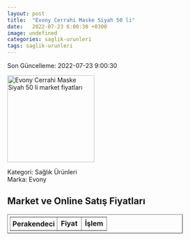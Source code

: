 ```yaml
---
layout: post
title:  "Evony Cerrahi Maske Siyah 50 li"
date:   2022-07-23 6:00:30 +0300
image: undefined
categories: saglik-urunleri
tags: saglik-urunleri
---
```


Son Güncelleme: 2022-07-23 9:00:30

<img src="undefined" width="200" alt="Evony Cerrahi Maske Siyah 50 li market fiyatları" />

Kategori: Sağlık Ürünleri
<br />
Marka: Evony

<h2>Market ve Online Satış Fiyatları</h2>

<table border="1" style="padding: 5px;width:80%;">
  <tr>
    <td style="padding: 5px;"><strong>Perakendeci</strong></td>
    <td><strong>Fiyat</strong></td>
    <td><strong>İşlem</strong></td>
  </tr>
  
</table>
